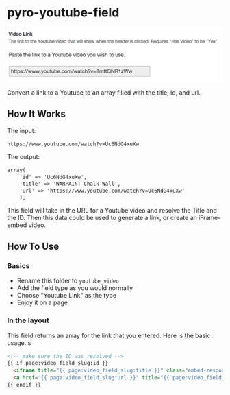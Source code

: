 pyro-youtube-field
==================

![Pyro Youtube Field Example](https://raw.githubusercontent.com/james2doyle/pyro-youtube-field/master/field-example.png)

Convert a link to a Youtube to an array filled with the title, id, and url.

## How It Works

The input:

```
https://www.youtube.com/watch?v=Uc6NdG4xuXw
```

The output:

```
array(
    'id' => 'Uc6NdG4xuXw',
    'title' => 'WARPAINT Chalk Wall',
    'url' => 'https://www.youtube.com/watch?v=Uc6NdG4xuXw'
    );
```

This field will take in the URL for a Youtube video and resolve the Title and the ID. Then this data could be used to generate a link, or create an iFrame-embed video.

## How To Use

### Basics

* Rename this folder to `youtube_video`
* Add the field type as you would normally
* Choose "Youtube Link" as the type
* Enjoy it on a page

### In the layout

This field returns an array for the link that you entered. Here is the basic usage.
s
```html
<!-- make sure the ID was resolved -->
{{ if page:video_field_slug:id }}
  <iframe title="{{ page:video_field_slug:title }}" class="embed-responsive-item" width="640" height="360" src="https://www.youtube.com/embed/{{ page:video_field_slug:id }}?rel=0&amp;showinfo=0" frameborder="0" allowfullscreen=""></iframe>
  <a href="{{ page:video_field_slug:url }}" title="{{ page:video_field_slug:title }}">Watch {{ page:video_field_slug:title }}</a>
{{ endif }}
```

